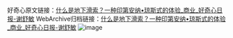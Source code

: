 好奇心原文链接：[什么是地下滑索？一种印第安纳•琼斯式的体验_商业_好奇心日报-谢舒敏](https://www.qdaily.com/articles/8508.html)
WebArchive归档链接：[什么是地下滑索？一种印第安纳•琼斯式的体验_商业_好奇心日报-谢舒敏](http://web.archive.org/web/20190623152956/https://www.qdaily.com/articles/8508.html)
![image](http://ww3.sinaimg.cn/large/007d5XDpgy1g3vddy2b0vj30u04x2kjl)